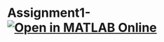 # Assignment1-[![Open in MATLAB Online](https://www.mathworks.com/images/responsive/global/open-in-matlab-online.svg)](https://matlab.mathworks.com/open/github/v1?repo=https://github.com/Nasir-A-2006?tab=repositories)